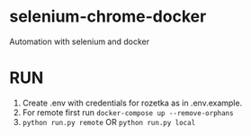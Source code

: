 # selenium-chrome-docker
Automation with selenium and docker

# RUN
1. Create .env with credentials for rozetka as in .env.example.
2. For remote first run ```docker-compose up --remove-orphans```
3. ```python run.py remote``` OR ```python run.py local```
